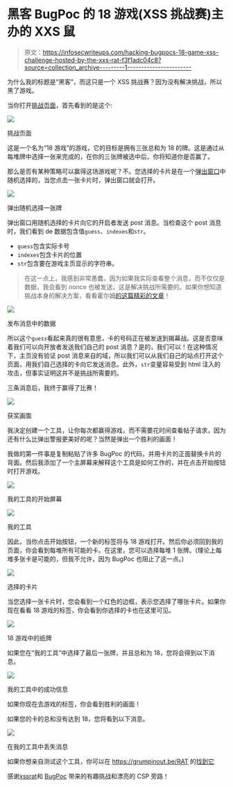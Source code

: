 # 黑客 BugPoc 的 18 游戏(XSS 挑战赛)主办的 XXS 鼠

> 原文：<https://infosecwriteups.com/hacking-bugpocs-18-game-xss-challenge-hosted-by-the-xxs-rat-f3f1adc04c8?source=collection_archive---------1----------------------->

为什么我的标题是“黑客”，而这只是一个 XSS 挑战赛？因为没有解决挑战，所以黑了游戏。

当你打开[挑战页面](https://cards.buggywebsite.com/)，首先看到的是这个:

![](img/3ec96c9e56e37e5ab8fbc56ba6b837ba.png)

挑战页面

这是一个名为“18 游戏”的游戏，它的目标是拥有三张总和为 18 的牌。这是通过从每堆牌中选择一张来完成的，在你的三张牌被选中后，你将知道你是否赢了。

那么是否有某种策略可以赢得这场游戏呢？不。您选择的卡片是在一个[弹出窗口](https://cards.buggywebsite.com/popup.html#indexes=1|1|0&name=Player%201)中随机选择的，当您点击一张卡片时，弹出窗口就会打开。

![](img/c40b138533d0203919afc7bfe7af50ab.png)

弹出随机选择一张牌

弹出窗口用随机选择的卡片向它的开启者发送 post 消息。当检查这个 post 消息时，我们看到 de 数据包含值`guess`、`indexes`和`str`。

*   `guess`包含实际卡号
*   `indexes`包含卡片的位置
*   `str`包含要在游戏主页显示的字符串。

> 在这一点上，我感到非常愚蠢，因为如果我实际查看整个消息，而不仅仅是数据，我会看到 nonce 也被发送，这是解决挑战所需要的。如果你想知道挑战本身的解决方案，看看霍尔姆[的](https://twitter.com/holme_sec)[这篇精彩的文章](https://holme-sec.medium.com/xss-challenge-the-xss-rat-bugpoc-fd551eb7c0eb)！

![](img/8550fee0b237ea559ea85cee6ccf158f.png)

发布消息中的数据

所以这个`guess`看起来真的很有意思，卡的号码正在被发送到揭幕战。这是否意味着我们可以向开放者发送我们自己的 post 消息？是的，我们可以！在这种情况下，主页没有验证 post 消息来自的域，所以我们可以从我们自己的站点打开这个页面，用我们自己选择的卡向它发送消息。此外，`str`变量容易受到 html 注入的攻击，但事实证明这并不是挑战所需要的。

三条消息后，我终于赢得了比赛！

![](img/f216bc587e9781e2b62da0de3dee65f7.png)

获奖画面

我决定创建一个工具，让你每次都赢得游戏，而不需要花时间查看帖子请求，因为还有什么比弹出警报更美好的呢？当然是弹出一个胜利的画面！

我做的第一件事是复制粘贴了许多 BugPoc 的代码，并用卡片的正面替换卡片的背面。然后我添加了一个主屏幕来解释这个工具是如何工作的，并在点击开始按钮时打开游戏。

![](img/217016d51c0e4c956acaa19e9f77ac83.png)

我的工具的开始屏幕

![](img/efcff5c30cdcaa4b42520defd8641143.png)

我的工具

因此，当你点击开始按钮，一个新的标签将与 18 游戏打开。然后你必须回到我的页面，你会看到每堆所有可能的卡。在这里，您可以选择每堆 1 张牌。(理论上每堆多张卡是可能的，但我不允许，因为 BugPoc 也阻止了这一点。)

![](img/c687d9378e8e28fd6db39fa3958a99d4.png)

选择的卡片

当您选择一张卡片时，您会看到一个红色的边框，表示您选择了哪张卡片。如果你现在看看 18 游戏的标签，你会看到你选择的卡也在这里可见。

![](img/0811964b20ac4bafdf212b21f118053e.png)

18 游戏中的纸牌

如果您在“我的工具”中选择了最后一张牌，并且总和为 18，您将会得到以下消息。

![](img/305719475b2d2d71da458b493915ed09.png)

我的工具中的成功信息

如果你现在去游戏的标签，你会看到胜利的画面！

如果您的卡的总和没有达到 18，您将看到以下消息。

![](img/c87c894028748c80512d7f4f221e1731.png)

在我的工具中丢失消息

如果你想亲自测试这个工具，你可以在 https://grumpinout.be/RAT 的[找到它](https://grumpinout.be/RAT)

感谢[xssrat](https://twitter.com/theXSSrat)和 [BugPoc](https://twitter.com/bugpoc_official) 带来的有趣挑战和漂亮的 CSP 旁路！
